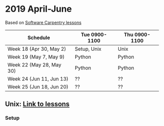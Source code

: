 # 2019 April-June

Based on [Software Carpentry lessons](https://software-carpentry.org/lessons/)

| Schedule                  | Tue 0900-1100 | Thu 0900-1100 |
| ------------------------- | ------------- |-------------- |
| Week 18 (Apr 30, May 2)   | Setup, Unix   | Unix          |
| Week 19 (May 7, May 9)    | Python        | Python        |
| Week 22 (May 28, May 30)  | Python        | Python        |
| Week 24 (Jun 11, Jun 13)  | ??            | ??            |
| Week 25 (Jun 18, Jun 20)  | ??            | ??            |

## Unix: [Link to lessons](http://swcarpentry.github.io/shell-novice/)
### Setup

